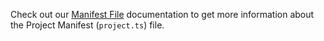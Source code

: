 Check out our [Manifest File](../../build/manifest/flare.md) documentation to get more information about the Project Manifest (`project.ts`) file.
